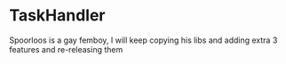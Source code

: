 # TaskHandler
Spoorloos is a gay femboy, I will keep copying his libs and adding extra 3 features and re-releasing them
